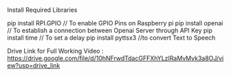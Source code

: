 Install Required Libraries

pip install RPI.GPIO // To enable GPIO Pins on Raspberry pi
pip install openai // To establish a connection between Openai Server through API Key
pip install time // To set a delay
pip install pyttsx3 //to convert Text to Speech


Drive Link for Full Working Video : https://drive.google.com/file/d/10hNFrwdTdacGFFXhYLzIRaMvMvk3a8OJ/view?usp=drive_link 
